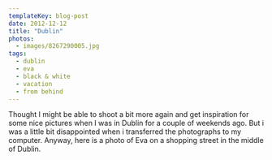 ```yaml
---
templateKey: blog-post
date: 2012-12-12
title: "Dublin"
photos:
  - images/8267290005.jpg
tags:
  - dublin
  - eva
  - black & white
  - vacation
  - from behind
---
```


Thought I might be able to shoot a bit more again and get inspiration for some nice pictures when I was in Dublin for a couple of weekends ago. But i was a little bit disappointed when i transferred the photographs to my computer. Anyway, here is a photo of Eva on a shopping street in the middle of Dublin.
